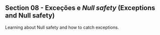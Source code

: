 ## Section 08 - Exceções e _Null safety_ (Exceptions and Null safety)

Learning about Null safety and how to catch exceptions.
